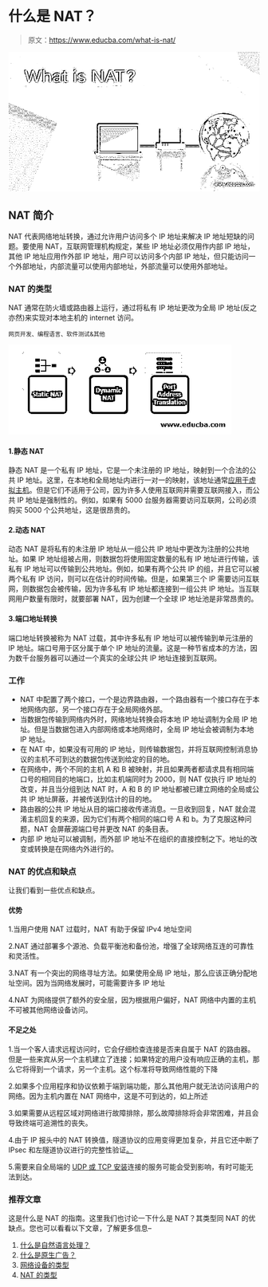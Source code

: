 # 什么是 NAT？

> 原文：<https://www.educba.com/what-is-nat/>

![What is NAT?](img/e81f14aeed48659f6a9e8e8e2c3d6109.png)



## NAT 简介

NAT 代表网络地址转换，通过允许用户访问多个 IP 地址来解决 IP 地址短缺的问题。要使用 NAT，互联网管理机构规定，某些 IP 地址必须仅用作内部 IP 地址，其他 IP 地址应用作外部 IP 地址，用户可以访问多个内部 IP 地址，但只能访问一个外部地址，内部流量可以使用内部地址，外部流量可以使用外部地址。

### NAT 的类型

NAT 通常在防火墙或路由器上运行，通过将私有 IP 地址更改为全局 IP 地址(反之亦然)来实现对本地主机的 internet 访问。

<small>网页开发、编程语言、软件测试&其他</small>

![Types of NAT](img/b04a17f1e4ab64bcb94486c7a7d59ef6.png)



#### 1.静态 NAT

静态 NAT 是一个私有 IP 地址，它是一个未注册的 IP 地址，映射到一个合法的公共 IP 地址。这里，在本地和全局地址内进行一对一的映射，该地址通常[应用于虚拟主机](https://www.educba.com/what-is-web-hosting/)。但是它们不适用于公司，因为许多人使用互联网并需要互联网接入，而公共 IP 地址是强制性的。例如，如果有 5000 台服务器需要访问互联网，公司必须购买 5000 个公共地址，这是很昂贵的。

#### 2.动态 NAT

动态 NAT 是将私有的未注册 IP 地址从一组公共 IP 地址中更改为注册的公共地址。如果 IP 地址组被占用，则数据包将使用固定数量的私有 IP 地址进行传输，该私有 IP 地址可以传输到公共地址。例如，如果有两个公共 IP 的组，并且它可以被两个私有 IP 访问，则可以在估计的时间传输。但是，如果第三个 IP 需要访问互联网，则数据包会被传输，因为许多私有 IP 地址都连接到一组公共 IP 地址。当互联网用户数量有限时，就要部署 NAT，因为创建一个全球 IP 地址池是非常昂贵的。

#### 3.端口地址转换

端口地址转换被称为 NAT 过载，其中许多私有 IP 地址可以被传输到单元注册的 IP 地址。端口号用于区分属于单个 IP 地址的流量。这是一种节省成本的方法，因为数千台服务器可以通过一个真实的全球公共 IP 地址连接到互联网。

### 工作

*   NAT 中配置了两个接口，一个是边界路由器，一个路由器有一个接口存在于本地网络内部，另一个接口存在于全局网络外部。
*   当数据包传输到网络内外时，网络地址转换会将本地 IP 地址调制为全局 IP 地址。但是当数据包进入内部网络或本地网络时，全局 IP 地址会被调制为本地 IP 地址。
*   在 NAT 中，如果没有可用的 IP 地址，则传输数据包，并将互联网控制消息协议的主机不可到达的数据包传送到给定的目的地。
*   在网络中，两个不同的主机 A 和 B 被映射，并且如果两者都请求具有相同端口号的相同目的地端口，比如主机端同时为 2000，则 NAT 仅执行 IP 地址的改变，并且当分组到达 NAT 时，A 和 B 的 IP 地址都被已建立网络的全局或公共 IP 地址屏蔽，并被传送到估计的目的地。
*   路由器的公共 IP 地址从目的端口接收传递消息。一旦收到回复，NAT 就会混淆主机回复的来源，因为它们有两个相同的端口号 A 和 b。为了克服这种问题，NAT 会屏蔽源端口号并更改 NAT 的条目表。
*   内部 IP 地址可以被调制，而外部 IP 地址不在组织的直接控制之下。地址的改变或转换是在网络内外进行的。

### NAT 的优点和缺点

让我们看到一些优点和缺点。

#### 优势

1.当用户使用 NAT 过载时，NAT 有助于保留 IPv4 地址空间

2.NAT 通过部署多个源池、负载平衡池和备份池，增强了全球网络互连的可靠性和灵活性。

3.NAT 有一个突出的网络寻址方法。如果使用全局 IP 地址，那么应该正确分配地址空间。因为当网络发展时，可能需要许多 IP 地址

4.NAT 为网络提供了额外的安全层，因为根据用户偏好，NAT 网络中内置的主机不可被其他网络设备访问。

#### 不足之处

1.当一个客人请求远程访问时，它会仔细检查连接是否来自属于 NAT 的路由器。但是一些来宾从另一个主机建立了连接；如果特定的用户没有响应正确的主机，那么它将得到一个请求，另一个主机。这个标准将导致网络性能的下降

2.如果多个应用程序和协议依赖于端到端功能，那么其他用户就无法访问该用户的网络。因为主机内置在 NAT 网络中，这是不可到达的，如上所述

3.如果需要从远程区域对网络进行故障排除，那么故障排除将会非常困难，并且会导致终端可追溯性的丧失。

4.由于 IP 报头中的 NAT 转换值，隧道协议的应用变得更加复杂，并且它还中断了 IPsec 和左隧道协议进行的完整性验证[。](https://www.educba.com/ipsec/)

5.需要来自全局端的 [UDP 或 TCP 安装](https://www.educba.com/tcp-vs-udp/)连接的服务可能会受到影响，有时可能无法到达。

### 推荐文章

这是什么是 NAT 的指南。这里我们也讨论一下什么是 NAT？其类型同 NAT 的优缺点。您也可以看看以下文章，了解更多信息–

1.  [什么是自然语言处理？](https://www.educba.com/what-is-natural-language-processing/)
2.  [什么是原生广告？](https://www.educba.com/native-advertising/)
3.  [网络设备的类型](https://www.educba.com/types-of-network-devices/)
4.  [NAT 的类型](https://www.educba.com/types-of-nat/)





